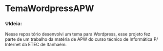 # TemaWordpressAPW

### 💡Ideia:
Nesse repositório desenvolvi um tema para Wordpress, esse projeto fez parte de um trabalho da matéria de APW do curso técnico de Informática P/ Internet da ETEC de Itanhaém. 
